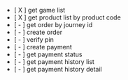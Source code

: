 
- [ X ] get game list
- [ X ] get product list by product code
- [ - ] get order by journey id
- [ - ] create order
- [ - ] verify pin
- [ - ] create payment
- [ - ] get payment status
- [ - ] get payment history list
- [ - ] get payment history detail